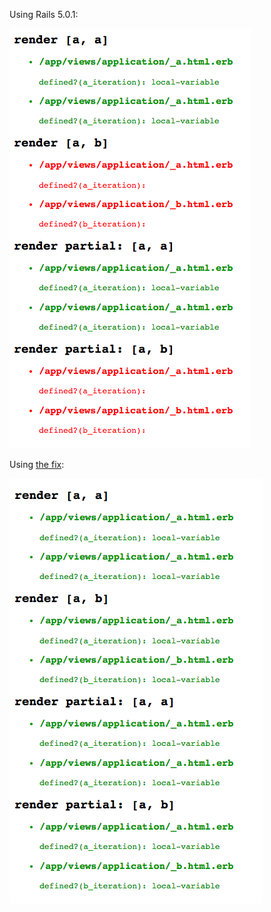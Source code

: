 Using Rails 5.0.1:

![before](https://raw.githubusercontent.com/meagar/partial-iteration-test/master/before.png)

Using [the fix](https://github.com/meagar/rails/tree/fix-missing-partial-iteration):

![after](https://raw.githubusercontent.com/meagar/partial-iteration-test/master/after.png)
